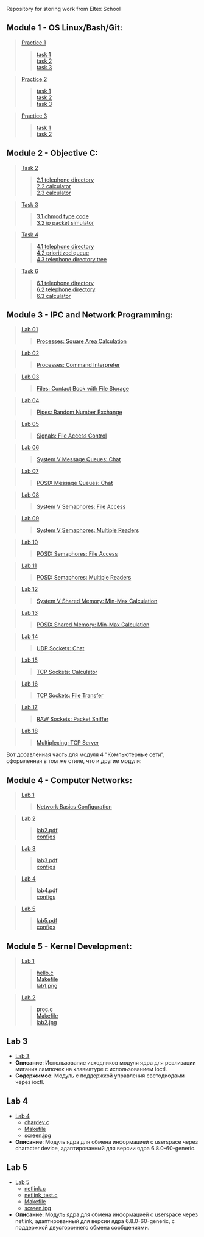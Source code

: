 Repository for storing work from Eltex School
## Module 1 - OS Linux/Bash/Git:
> [Practice 1](https://github.com/BenzinX/Eltex_School/tree/main/module1/practice1 "Путь к директории")   
>> [task 1](https://github.com/BenzinX/Eltex_School/tree/main/module1/practice1/task1 "Путь к директории")  
>> [task 2](https://github.com/BenzinX/Eltex_School/tree/main/module1/practice1/task2 "Путь к директории")  
>> [task 3](https://github.com/BenzinX/Eltex_School/tree/main/module1/practice1/task3 "Путь к директории")  

> [Practice 2](https://github.com/BenzinX/Eltex_School/tree/main/module1/practice2 "Путь к директории")  
>> [task 1](https://github.com/BenzinX/Eltex_School/tree/main/module1/practice2/task1 "Путь к директории")  
>> [task 2](https://github.com/BenzinX/Eltex_School/tree/main/module1/practice2/task2 "Путь к директории")  
>> [task 3](https://github.com/BenzinX/Eltex_School/tree/main/module1/practice2/task2 "Путь к директории")  

> [Practice 3](https://github.com/BenzinX/Eltex_School/tree/main/module1/practice3 "Путь к директории")
>> [task 1](https://github.com/BenzinX/Eltex_School/tree/main/module1/practice3/task1 "Путь к директории")  
>> [task 2](https://github.com/BenzinX/Eltex_School/tree/main/module1/practice3/task2 "Путь к директории")  

## Module 2 - Objective C:
> [Task 2](https://github.com/BenzinX/Eltex_School/tree/main/module2/calculator "Путь к директории")
>> [2.1 telephone directory](https://github.com/BenzinX/Eltex_School/tree/main/module2/2/2.1%20telephone%20directory "Путь к директории")  
>> [2.2 calculator](https://github.com/BenzinX/Eltex_School/tree/main/module2/2/2.2%20calculator "Путь к директории")  
>> [2.3 calculator](https://github.com/BenzinX/Eltex_School/tree/main/module2/2/2.3%20calculator "Путь к директории")

> [Task 3](https://github.com/BenzinX/Eltex_School/tree/main/module2/3 "Путь к директории")
>> [3.1 chmod type code](https://github.com/BenzinX/Eltex_School/tree/main/module2/3/3.1%20chmod%20type%20code "Путь к директории")  
>> [3.2 ip packet simulator](https://github.com/BenzinX/Eltex_School/tree/main/module2/3/3.2%20ip%20packet%20simulator "Путь к директории")

> [Task 4](https://github.com/BenzinX/Eltex_School/tree/main/module2/4 "Путь к директории")
>> [4.1 telephone directory](https://github.com/BenzinX/Eltex_School/tree/main/module2/4/4.1%20telephone%20directory "Путь к директории")  
>> [4.2 prioritized queue](https://github.com/BenzinX/Eltex_School/tree/main/module2/4/4.2%20prioritized%20queue "Путь к директории")  
>> [4.3 telephone directory tree](https://github.com/BenzinX/Eltex_School/tree/main/module2/4/4.3%20telephone%20directory%20tree "Путь к директории")

> [Task 6](https://github.com/BenzinX/Eltex_School/tree/main/module2/6 "Путь к директории")
>> [6.1 telephone directory](https://github.com/BenzinX/Eltex_School/tree/main/module2/6/6.1%20telephone%20directory "Путь к директории")  
>> [6.2 telephone directory](https://github.com/BenzinX/Eltex_School/tree/main/module2/6/6.2%20telephone%20directory "Путь к директории")  
>> [6.3 calculator](https://github.com/BenzinX/Eltex_School/tree/main/module2/6/6.3%20calculator "Путь к директории")

## Module 3 - IPC and Network Programming:
> [Lab 01](https://github.com/BenzinX/Eltex_School/tree/main/module3/lab01 "Путь к директории")
>> [Processes: Square Area Calculation](https://github.com/BenzinX/Eltex_School/tree/main/module3/lab01 "Путь к директории")

> [Lab 02](https://github.com/BenzinX/Eltex_School/tree/main/module3/lab02 "Путь к директории")
>> [Processes: Command Interpreter](https://github.com/BenzinX/Eltex_School/tree/main/module3/lab02 "Путь к директории")

> [Lab 03](https://github.com/BenzinX/Eltex_School/tree/main/module3/lab03 "Путь к директории")
>> [Files: Contact Book with File Storage](https://github.com/BenzinX/Eltex_School/tree/main/module3/lab03 "Путь к директории")

> [Lab 04](https://github.com/BenzinX/Eltex_School/tree/main/module3/lab04 "Путь к директории")
>> [Pipes: Random Number Exchange](https://github.com/BenzinX/Eltex_School/tree/main/module3/lab04 "Путь к директории")

> [Lab 05](https://github.com/BenzinX/Eltex_School/tree/main/module3/lab05 "Путь к директории")
>> [Signals: File Access Control](https://github.com/BenzinX/Eltex_School/tree/main/module3/lab05 "Путь к директории")

> [Lab 06](https://github.com/BenzinX/Eltex_School/tree/main/module3/lab06 "Путь к директории")
>> [System V Message Queues: Chat](https://github.com/BenzinX/Eltex_School/tree/main/module3/lab06 "Путь к директории")

> [Lab 07](https://github.com/BenzinX/Eltex_School/tree/main/module3/lab07 "Путь к директории")
>> [POSIX Message Queues: Chat](https://github.com/BenzinX/Eltex_School/tree/main/module3/lab07 "Путь к директории")

> [Lab 08](https://github.com/BenzinX/Eltex_School/tree/main/module3/lab08 "Путь к директории")
>> [System V Semaphores: File Access](https://github.com/BenzinX/Eltex_School/tree/main/module3/lab08 "Путь к директории")

> [Lab 09](https://github.com/BenzinX/Eltex_School/tree/main/module3/lab09 "Путь к директории")
>> [System V Semaphores: Multiple Readers](https://github.com/BenzinX/Eltex_School/tree/main/module3/lab09 "Путь к директории")

> [Lab 10](https://github.com/BenzinX/Eltex_School/tree/main/module3/lab10 "Путь к директории")
>> [POSIX Semaphores: File Access](https://github.com/BenzinX/Eltex_School/tree/main/module3/lab10 "Путь к директории")

> [Lab 11](https://github.com/BenzinX/Eltex_School/tree/main/module3/lab11 "Путь к директории")
>> [POSIX Semaphores: Multiple Readers](https://github.com/BenzinX/Eltex_School/tree/main/module3/lab11 "Путь к директории")

> [Lab 12](https://github.com/BenzinX/Eltex_School/tree/main/module3/lab12 "Путь к директории")
>> [System V Shared Memory: Min-Max Calculation](https://github.com/BenzinX/Eltex_School/tree/main/module3/lab12 "Путь к директории")

> [Lab 13](https://github.com/BenzinX/Eltex_School/tree/main/module3/lab13 "Путь к директории")
>> [POSIX Shared Memory: Min-Max Calculation](https://github.com/BenzinX/Eltex_School/tree/main/module3/lab13 "Путь к директории")

> [Lab 14](https://github.com/BenzinX/Eltex_School/tree/main/module3/lab14 "Путь к директории")
>> [UDP Sockets: Chat](https://github.com/BenzinX/Eltex_School/tree/main/module3/lab14 "Путь к директории")

> [Lab 15](https://github.com/BenzinX/Eltex_School/tree/main/module3/lab15 "Путь к директории")
>> [TCP Sockets: Calculator](https://github.com/BenzinX/Eltex_School/tree/main/module3/lab15 "Путь к директории")

> [Lab 16](https://github.com/BenzinX/Eltex_School/tree/main/module3/lab16 "Путь к директории")
>> [TCP Sockets: File Transfer](https://github.com/BenzinX/Eltex_School/tree/main/module3/lab16 "Путь к директории")

> [Lab 17](https://github.com/BenzinX/Eltex_School/tree/main/module3/lab17 "Путь к директории")
>> [RAW Sockets: Packet Sniffer](https://github.com/BenzinX/Eltex_School/tree/main/module3/lab17 "Путь к директории")

> [Lab 18](https://github.com/BenzinX/Eltex_School/tree/main/module3/lab18 "Путь к директории")
>> [Multiplexing: TCP Server](https://github.com/BenzinX/Eltex_School/tree/main/module3/lab18 "Путь к директории")

Вот добавленная часть для модуля 4 "Компьютерные сети", оформленная в том же стиле, что и другие модули:

## Module 4 - Computer Networks:
> [Lab 1](https://github.com/BenzinX/Eltex_School/tree/main/module4/lab1 "Путь к директории")
>> [Network Basics Configuration](https://github.com/BenzinX/Eltex_School/tree/main/module4/lab1 "Путь к директории")

> [Lab 2](https://github.com/BenzinX/Eltex_School/tree/main/module4/lab2 "Путь к директории")
>> [lab2.pdf](https://github.com/BenzinX/Eltex_School/blob/main/module4/lab2/lab2.pdf)  
>> [configs](https://github.com/BenzinX/Eltex_School/tree/main/module4/lab2/configs "Путь к конфигурациям")

> [Lab 3](https://github.com/BenzinX/Eltex_School/tree/main/module4/lab3 "Путь к директории")
>> [lab3.pdf](https://github.com/BenzinX/Eltex_School/blob/main/module4/lab3/lab3.pdf)  
>> [configs](https://github.com/BenzinX/Eltex_School/tree/main/module4/lab3/configs "Путь к конфигурациям")

> [Lab 4](https://github.com/BenzinX/Eltex_School/tree/main/module4/lab4 "Путь к директории")
>> [lab4.pdf](https://github.com/BenzinX/Eltex_School/blob/main/module4/lab4/lab4.pdf)  
>> [configs](https://github.com/BenzinX/Eltex_School/tree/main/module4/lab4/configs "Путь к конфигурациям")

> [Lab 5](https://github.com/BenzinX/Eltex_School/tree/main/module4/lab5 "Путь к директории")
>> [lab5.pdf](https://github.com/BenzinX/Eltex_School/blob/main/module4/lab5/lab5.pdf)  
>> [configs](https://github.com/BenzinX/Eltex_School/tree/main/module4/lab5/configs "Путь к конфигурациям")

## Module 5 - Kernel Development:
> [Lab 1](https://github.com/BenzinX/Eltex_School/tree/main/module5/lab1)  
>> [hello.c](https://github.com/BenzinX/Eltex_School/blob/main/module5/lab1/hello.c)  
>> [Makefile](https://github.com/BenzinX/Eltex_School/blob/main/module5/lab1/Makefile)  
>> [lab1.png](https://github.com/BenzinX/Eltex_School/blob/main/module5/lab1/lab1.png)

> [Lab 2](https://github.com/BenzinX/Eltex_School/tree/main/module5/lab2)
>> [proc.c](https://github.com/BenzinX/Eltex_School/blob/main/module5/lab2/proc.c)  
>> [Makefile](https://github.com/BenzinX/Eltex_School/blob/main/module5/lab2/Makefile)  
>> [lab2.jpg](https://github.com/BenzinX/Eltex_School/blob/main/module5/lab2/lab2.jpg)

## Lab 3
- [Lab 3](https://github.com/BenzinX/Eltex_School/tree/main/module5/lab3)
- **Описание**: Использование исходников модуля ядра для реализации мигания лампочек на клавиатуре с использованием ioctl.
- **Содержимое**: Модуль с поддержкой управления светодиодами через ioctl.

## Lab 4
- [Lab 4](https://github.com/BenzinX/Eltex_School/tree/main/module5/lab4)
  - [chardev.c](https://github.com/BenzinX/Eltex_School/blob/main/module5/lab4/chardev.c)
  - [Makefile](https://github.com/BenzinX/Eltex_School/blob/main/module5/lab4/Makefile)
  - [screen.jpg](https://github.com/BenzinX/Eltex_School/blob/main/module5/lab4/screen.jpg)
- **Описание**: Модуль ядра для обмена информацией с userspace через character device, адаптированный для версии ядра 6.8.0-60-generic.

## Lab 5
- [Lab 5](https://github.com/BenzinX/Eltex_School/tree/main/module5/lab5)
  - [netlink.c](https://github.com/BenzinX/Eltex_School/blob/main/module5/lab5/netlink.c)
  - [netlink_test.c](https://github.com/BenzinX/Eltex_School/blob/main/module5/lab5/netlink_test.c)
  - [Makefile](https://github.com/BenzinX/Eltex_School/blob/main/module5/lab5/Makefile)
  - [screen.jpg](https://github.com/BenzinX/Eltex_School/blob/main/module5/lab5/screen.jpg)
- **Описание**: Модуль ядра для обмена информацией с userspace через netlink, адаптированный для версии ядра 6.8.0-60-generic, с поддержкой двустороннего обмена сообщениями.
